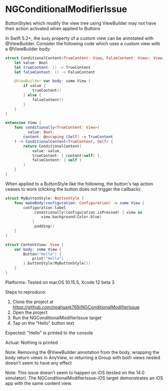 # NGConditionalModifierIssue
ButtonStyles which modify the view tree using ViewBuilder may not have their action activated when applied to Buttons

In Swift 5.2+, the `body` property of a custom view can be annotated with @ViewBuilder. Consider the following code which uses a custom view with a @ViewBuilder body:

```swift
struct ConditionalContent<TrueContent: View, FalseContent: View>: View {
    let value: Bool
    let trueContent: () -> TrueContent
    let falseContent: () -> FalseContent

    @ViewBuilder var body: some View {
        if value {
            trueContent()
        } else {
            falseContent()
        }
    }
}

extension View {
    func conditionally<TrueContent: View>(
        _ value: Bool,
        content: @escaping (Self) -> TrueContent
    ) -> ConditionalContent<TrueContent, Self> {
        return ConditionalContent(
            value: value,
            trueContent: { content(self) },
            falseContent: { self }
        )
    }
}
```

When applied to a ButtonStyle like the following, the button's tap action ceases to work (clicking the button does not trigger the callback):

```swift
struct MyButtonStyle: ButtonStyle {
    func makeBody(configuration: Configuration) -> some View {
        configuration.label
            .conditionally(configuration.isPressed) { view in
                view.background(Color.blue)
            }
            .padding()
    }
}

struct ContentView: View {
    var body: some View {
        Button("Hello") {
            print("Hello")
        }.buttonStyle(MyButtonStyle())
    }
}
```

Platforms: Tested on macOS 10.15.5, Xcode 12 beta 3

Steps to reproduce:

1. Clone the project at https://github.com/noahsark769/NGConditionalModifierIssue
2. Open the project
3. Run the NGConditionalModifierIssue target
4. Tap on the "Hello" button text

Expected: "Hello" is printed to the console

Actual: Nothing is printed

Note: Removing the @ViewBuilder annotation from the body, wrapping the body return views in AnyView, or returning a Group with both views nested doesn't seem to have any effect

Note: This issue doesn't seem to happen on iOS (tested on the 14.0 simulator). The NGConditionalModifierIssue-iOS target demonstrates an iOS app with the same content view.
